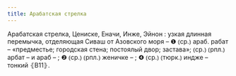 ```yaml
---
title: Арабатская стрелка
---
```


Арабатская стрелка, Цениске, Еначи, Инже, Эйнон
: узкая длинная перемычка, отделяющая Сиваш от Азовского моря – ❶ ⦅ср.⦆ араб. рабат – «предместье; городская стена; постоялый двор; застава»; ⦅ср.⦆ ⦅рпл.⦆ арбат – и араб – ; ❷ ⦅ср.⦆ ⦅рпл.⦆ женичке – ; ❹ ⦅ср.⦆ ⦅тюрк.⦆ индже – тонкий ⦃В11⦄.
